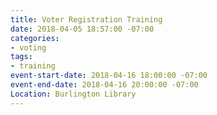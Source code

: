 ```yaml
---
title: Voter Registration Training
date: 2018-04-05 18:57:00 -07:00
categories:
- voting
tags:
- training
event-start-date: 2018-04-16 18:00:00 -07:00
event-end-date: 2018-04-16 20:00:00 -07:00
Location: Burlington Library
---
```



